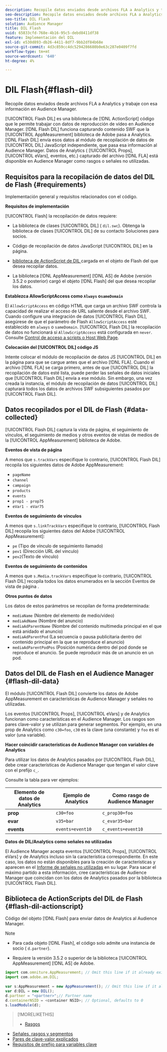 ```yaml
---
description: Recopile datos enviados desde archivos FLA a Analytics y trabaje con esa información en Audience Manager.
seo-description: Recopile datos enviados desde archivos FLA a Analytics y trabaje con esa información en Audience Manager.
seo-title: DIL Flash
solution: Audience Manager
title: DIL Flash
uuid: 65833cfd-768e-4b16-95c5-debd8411df38
feature: Implementación del DIL
exl-id: e530d893-db26-4411-8df7-9bb2df84b68e
source-git-commit: 4d3c859cc4dc5294286680b0e63c287e0409f7fd
workflow-type: tm+mt
source-wordcount: '640'
ht-degree: 4%

---
```


# DIL Flash{#flash-dil}

Recopile datos enviados desde archivos FLA a Analytics y trabaje con esa información en Audience Manager.

<!-- 

c_flash_dil_toc.xml

 -->

[!UICONTROL Flash DIL] es una biblioteca de  [!DNL ActionScript] código que le permite trabajar con datos de reproducción de vídeo en Audience Manager. [!DNL Flash DIL] funciona capturando contenido SWF que la  [!UICONTROL AppMeasurement] biblioteca de Adobe pasa a Analytics. [!DNL Flash DIL] envía esos datos al módulo de recopilación de datos de  [!UICONTROL DIL] JavaScript independiente, que pasa esa información al Audience Manager. Datos de Analytics ( [!UICONTROL Props], [!UICONTROL eVars], eventos, etc.) capturado del archivo [!DNL FLA] está disponible en Audience Manager como rasgos o señales no utilizadas.

## Requisitos para la recopilación de datos del DIL de Flash {#requirements}

Implementación general y requisitos relacionados con el código.

<!-- 

c_flash_dil_intro.xml

 -->

**Requisitos de implementación**

[!UICONTROL Flash] la recopilación de datos requiere:

* La biblioteca de clases [!UICONTROL DIL] ( `dil.swc`). Obtenga la biblioteca de clases [!UICONTROL DIL] de su contacto Soluciones para socios.

* Código de recopilación de datos JavaScript [!UICONTROL DIL] en la página.
* [biblioteca de ActionScript de DIL ](../dil/dil-flash.md#flash-dil-actionscript) cargada en el objeto de Flash del que desea recopilar datos.
* La biblioteca [!DNL AppMeasurement] [!DNL AS] de Adobe (versión 3.5.2 o posterior) cargó el objeto [!DNL Flash] del que desea recopilar los datos.

**Establezca AllowScriptAccess como  `Always` o`sameDomain`**

El `AllowScriptAccess` en código HTML que carga un archivo SWF controla la capacidad de realizar el acceso de URL saliente desde el archivo SWF. Cuando configure una integración de datos [!UICONTROL Flash DIL], asegúrese de que el parámetro de Flash `AllowScriptAccess` esté establecido en `always` o `sameDomain`. [!UICONTROL Flash DIL] la recopilación de datos no funcionará si  `AllowScriptAccess` está configurada en  `never`. Consulte [Control de acceso a scripts o Host Web Page](https://helpx.adobe.com/flash/kb/control-access-scripts-host-web.html).

**Colocación del  [!UICONTROL DIL] código JS**

Intente colocar el módulo de recopilación de datos JS [!UICONTROL DIL] en la página para que se cargue antes que el archivo [!DNL FLA]. Cuando el archivo [!DNL FLA] se carga primero, antes de que [!UICONTROL DIL] la recopilación de datos esté lista, puede perder las señales de datos iniciales que [!UICONTROL Flash DIL] envía a ese módulo. Sin embargo, una vez creada la instancia, el módulo de recopilación de datos [!UICONTROL DIL] capturará todos los datos de archivos SWF subsiguientes pasados por [!UICONTROL Flash DIL].

## Datos recopilados por el DIL de Flash {#data-collected}

[!UICONTROL Flash DIL] captura la vista de página, el seguimiento de vínculos, el seguimiento de medios y otros eventos de vistas de medios de la  [!UICONTROL AppMeasurement] biblioteca de Adobe.

<!-- 

r_flash_dil_data_collected.xml

 -->

**Eventos de vista de página**

A menos que `s.trackVars` especifique lo contrario, [!UICONTROL Flash DIL] recopila los siguientes datos de Adobe AppMeasurement:

* `pageName`
* `channel`
* `campaign`
* `products`
* `events`
* `prop1 - prop75`
* `eVar1 - eVar75`

**Eventos de seguimiento de vínculos**

A menos que `s.linkTrackVars` especifique lo contrario, [!UICONTROL Flash DIL] recopila los siguientes datos del Adobe [!UICONTROL AppMeasurement]:

* `pe` (Tipo de vínculo de seguimiento llamado)
* `pev1` (Dirección URL del vínculo)
* `pev2`(Texto de vínculo)

**Eventos de seguimiento de contenidos**

A menos que `s.Media.trackVars` especifique lo contrario, [!UICONTROL Flash DIL] recopila todos los datos enumerados en la sección Eventos de vista de página .

**Otros puntos de datos**

Los datos de estos parámetros se recopilan de forma predeterminada:

* `mediaName` (Nombre del elemento de medio/vídeo)
* `mediaAdName` (Nombre del anuncio)
* `mediaAdParentName` (Nombre del contenido multimedia principal en el que está anidado el anuncio)
* `mediaAdParentPod` (La secuencia o pausa publicitaria dentro del contenido principal en la que se reproduce el anuncio)
* `mediaAdParentPodPos` (Posición numérica dentro del pod donde se reproduce el anuncio. Se puede reproducir más de un anuncio en un pod.

## Datos del DIL de Flash en el Audience Manager {#flash-dil-data}

El módulo [!UICONTROL Flash DIL] convierte los datos de Adobe AppMeasurement en características de Audience Manager y señales no utilizadas.

<!-- 

c_flash_dil_in_aam.xml

 -->

Los eventos [!UICONTROL Props], [!UICONTROL eVars] y de Analytics funcionan como características en el Audience Manager. Los rasgos son pares clave-valor y se utilizan para generar segmentos. Por ejemplo, en una prop de Analytics como `c30=foo`, `c30` es la clave (una constante) y `foo` es el valor (una variable).

**Hacer coincidir características de Audience Manager con variables de Analytics**

Para utilizar los datos de Analytics pasados por [!UICONTROL Flash DIL], debe crear características de Audience Manager que tengan el valor clave con el prefijo `c_`.

Consulte la tabla para ver ejemplos:

| Elemento de datos de Analytics | Ejemplo de Analytics | Como rasgo de Audience Manager |
|---|---|---|
| **prop** | `c30=foo` | `c_prop30=foo` |
| **evar** | `v35=bar` | `c_evar35=bar` |
| **events** | `events=event10` | `c_events=event10` |

**Datos de DIL/Analytics como señales no utilizadas**

El Audience Manager acepta eventos [!UICONTROL Props], [!UICONTROL eVars] y de Analytics incluso sin la característica correspondiente. En este caso, los datos no están disponibles para la creación de características y aparecen en el [Informe de señales no utilizadas](../reporting/dynamic-reports/unused-signals.md) en su lugar. Para sacar el máximo partido a esta información, cree características de Audience Manager que coincidan con los datos de Analytics pasados por la biblioteca [!UICONTROL Flash DIL].

## Biblioteca de ActionScripts del DIL de Flash {#flash-dil-actionscript}

Código del objeto [!DNL Flash] para enviar datos de Analytics al Audience Manager.

<!-- 

r_flash_dil_actionscript.xml

 -->

>[!NOTE]
>
>* Para cada objeto [!DNL Flash], el código solo admite una instancia de socio ( `d.partner`).
   >
   >
* Requiere la versión 3.5.2 o superior de la biblioteca [!UICONTROL AppMeasurement] [!DNL AS] de Adobe.


```js
import com.omniture.AppMeasurement; // Omit this line if it already exists in the code 
import com.adobe.am.DIL; 
  
var s:AppMeasurement = new AppMeasurement(); // Omit this line if it already exists in the code 
var d:DIL = new DIL(); 
d.partner = "<partner>";// Partner name 
d.containerNSID = <container NSID>; // Optional, defaults to 0 
s.loadModule(d);
```

>[!MORELIKETHIS]
>
>* [Rasgos ](../features/traits/trait-details-page.md)
* [Señales, rasgos y segmentos](../reference/signal-trait-segment.md)
* [Pares de clave-valor explicados](../reference/key-value-pairs-explained.md)
* [Requisitos de prefijo para variables clave](../features/traits/trait-variable-prefixes.md)

